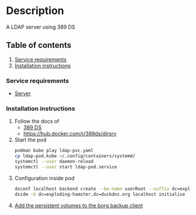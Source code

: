 # Description

A LDAP server using 389 DS

## Table of contents

1. [Service requirements](#service-requirements)
2. [Installation instructions](#installation-instructions)

### Service requirements

- [Server](../../../base/operating-system)

### Installation instructions

1. Follow the docs of
    - [389 DS](https://directory.fedoraproject.org/)
    - https://hub.docker.com/r/389ds/dirsrv
2. Start the pod
   ```bash
   podman kube play ldap-pvc.yaml
   cp ldap-pod.kube ~/.config/containers/systemd/
   systemctl --user daemon-reload
   systemctl --user start ldap-pod.service
   ```
3. Configuration inside pod
   ```bash
   dsconf localhost backend create --be-name userRoot --suffix dc=exploding-hamster,dc=duckdns.org
   dsidm -b dc=exploding-hamster,dc=duckdns.org localhost initialise
   ```
4. [Add the persistent volumes to the borg backup client](../../../container/services/borg-backup/client/README.md)

